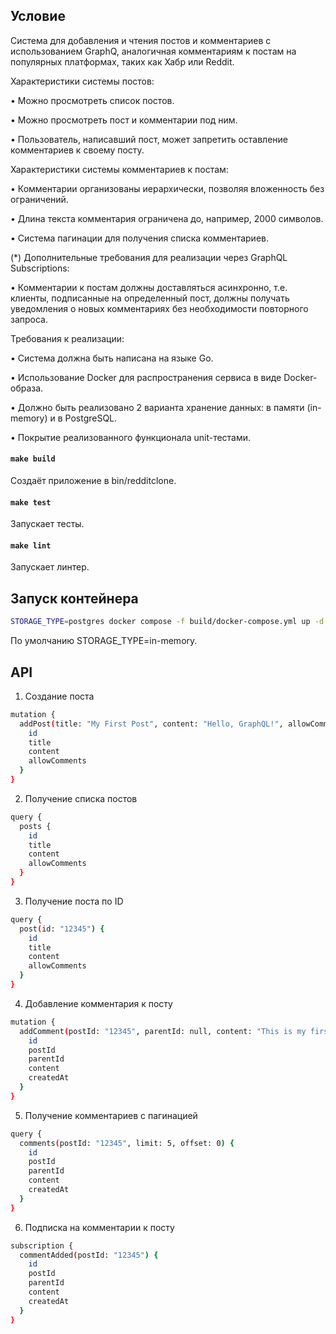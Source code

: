 ## Условие

Система для добавления и чтения постов и комментариев с использованием GraphQ, аналогичная комментариям к постам на популярных платформах, таких как Хабр или Reddit.

Характеристики системы постов:

•	Можно просмотреть список постов.

•	Можно просмотреть пост и комментарии под ним.

•	Пользователь, написавший пост, может запретить оставление комментариев к своему посту.

Характеристики системы комментариев к постам:

•	Комментарии организованы иерархически, позволяя вложенность без ограничений.

•	Длина текста комментария ограничена до, например, 2000 символов.

•	Система пагинации для получения списка комментариев.

(*) Дополнительные требования для реализации через GraphQL Subscriptions:

•	Комментарии к постам должны доставляться асинхронно, т.е. клиенты, подписанные на определенный пост, должны получать уведомления о новых комментариях без необходимости повторного запроса.

Требования к реализации:

•	Система должна быть написана на языке Go.

•	Использование Docker для распространения сервиса в виде Docker-образа.

•	Должно быть реализовано 2 варианта хранение данных: в памяти (in-memory) и в PostgreSQL.

•	Покрытие реализованного функционала unit-тестами.

#### `make build`

Создаёт приложение в bin/redditclone.

#### `make test`

Запускает тесты.

#### `make lint`

Запускает линтер.

## Запуск контейнера

```bash
STORAGE_TYPE=postgres docker compose -f build/docker-compose.yml up -d --build
```

По умолчанию STORAGE_TYPE=in-memory.

## API

1. Создание поста

```bash
mutation {
  addPost(title: "My First Post", content: "Hello, GraphQL!", allowComments: true) {
    id
    title
    content
    allowComments
  }
}
```

2. Получение списка постов

```bash
query {
  posts {
    id
    title
    content
    allowComments
  }
}
```

3. Получение поста по ID

```bash
query {
  post(id: "12345") {
    id
    title
    content
    allowComments
  }
}
```

4. Добавление комментария к посту

```bash
mutation {
  addComment(postId: "12345", parentId: null, content: "This is my first comment!") {
    id
    postId
    parentId
    content
    createdAt
  }
}
```

5. Получение комментариев с пагинацией

```bash
query {
  comments(postId: "12345", limit: 5, offset: 0) {
    id
    postId
    parentId
    content
    createdAt
  }
}
```

6. Подписка на комментарии к посту

```bash
subscription {
  commentAdded(postId: "12345") {
    id
    postId
    parentId
    content
    createdAt
  }
}
```